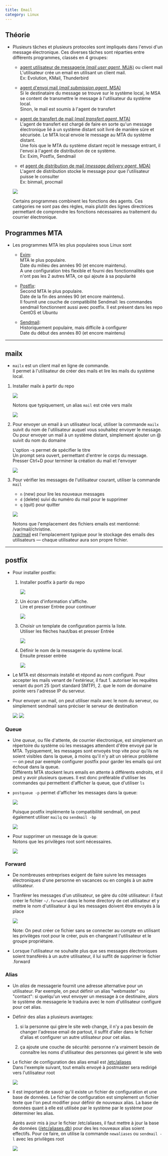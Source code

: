 ```yaml
---
title: Email
category: Linux
---
```


## Théorie

* Plusieurs tâches et plusieurs protocoles sont impliqués dans l'envoi d'un message électronique. Ces diverses tâches sont réparties entre différents programmes, classés en 4 groupes:

  - <ins>agent utilisateur de messagerie (*mail user agent*, MUA)</ins> ou client mail  
    L'utilisateur crée un email en utilisant un client mail.  
    Ex: Evolution, KMail, Thunderbird

  - <ins>agent d'envoi mail (*mail submission agent*, MSA)</ins>  
    Si le destinataire du message se trouve sur le système local, le MSA se content de transmettre le message à l'utilisateur du système local.  
    Sinon, le mail est soumis à l'agent de transfert

  - <ins>agent de transfert de mail (*mail transfert agent*, MTA)</ins>  
    L'agent de transfert est chargé de faire en sorte qu'un message électronique lié à un système distant soit livré de manière sûre et sécurisée. Le MTA local envoie le message au MTA du système distant.  
    Une fois que le MTA du système distant reçoit le message entrant, il l'envoi à l'agent de distribution de ce système.  
    Ex: Exim, Postfix, Sendmail

  - et <ins>agent de distribution de mail (*message delivery agent*, MDA)</ins>  
    L'agent de distribution stocke le message pour que l'utilisateur puisse le consulter  
    Ex: binmail, procmail

  ![](https://i.imgur.com/6vP9Xw4.png)

  Certains programmes combinent les fonctions des agents. Ces catégories ne sont pas des règles, mais plutôt des lignes directrices permettant de comprendre les fonctions nécessaires au traitement du courrier électronique.

## Programmes MTA

* Les programmes MTA les plus populaires sous Linux sont

  - <ins>Exim</ins>:  
    MTA le plus populaire.  
    Date du milieu des années 90 (et encore maintenu).  
    A une configuration très flexible et fourni des fonctionnalités que n'ont pas les 2 autres MTA, ce qui ajoute à sa popularité

  - <ins>Postfix</ins>:  
    Second MTA le plus populaire.  
    Date de la fin des années 90 (et encore maintenu).  
    Il fournit une couche de compatibilité Sendmail: les commandes sendmail fonctionnent aussi avec postfix.
    Il est présent dans les repo CentOS et Ubuntu

  - <ins>Sendmail</ins>:  
    Historiquement populaire, mais difficile à configurer  
    Date du début des années 80 (et encore maintenu)

---

## mailx

* `mailx` est un client mail en ligne de commande.  
  Il permet à l'utilisateur de créer des mails et lire les mails du système local.

1. Installer mailx à partir du repo

    ![](https://i.imgur.com/v6ASXQ8.png)

   Notons que typiquement, un alias `mail` est crée vers mailx

    ![](https://i.imgur.com/T8wXSjY.png)

2. Pour envoyer un email à un utilisateur local, utiliser la commande `mailx` suivit du nom de l'utilisateur auquel vous souhaitez envoyer le message. Ou pour envoyer un mail à un système distant, simplement ajouter un @ suivit du nom du domaine

   L'option -s permet de spécifier le titre  
   Un prompt sera ouvert, permettant d'entrer le corps du message.  
   Presser Ctrl+D pour terminer la création du mail et l'envoyer

   ![](https://i.imgur.com/rSFTFvZ.png)

3. Pour vérifier les messages de l'utilisateur courant, utiliser la commande `mail`  
   - `n` (new) pour lire les nouveaux messages
   - `d` (delete) suivi du numéro du mail pour le supprimer
   - `q` (quit) pour quitter

   ![](https://i.imgur.com/VwPdTAv.png)

   Notons que l'emplacement des fichiers emails est mentionné: /var/mail/christine.  
   <ins>/var/mail</ins> est l'emplacement typique pour le stockage des emails des utilisateurs — chaque utilisateur aura son propre fichier.

---

## postfix

* Pour installer postfix:

  1. Installer postfix à partir du repo

      ![](https://i.imgur.com/oKl3r2G.png)

  2. Un écran d'information s'affiche.  
     Lire et presser Entrée pour continuer

     ![](https://i.imgur.com/ax9DfqY.png)

  3. Choisir un template de configuration parmis la liste.  
     Utiliser les flèches haut/bas et presser Entrée

     ![](https://i.imgur.com/oXbED1u.png)

  4. Définir le nom de la messagerie du système local.  
     Ensuite presser entrée

     ![](https://i.imgur.com/5xNA8NB.png)

* Le MTA est désormais installé et répond au nom configuré. Pour accepter les mails venant de l'extérieur, il faut 1. autoriser les requêtes venant du port 25 (port standard SMTP), 2. que le nom de domaine pointe vers l'adresse IP du serveur.

* Pour envoyer un mail, on peut utiliser mailx avec le nom du serveur, ou simplement sendmail sans préciser le serveur de destination

  ![](https://i.imgur.com/UzMHm0r.png)
  ![](https://i.imgur.com/5vdNBM2.png)

### Queue

* Une *queue*, ou file d'attente, de courrier électronique, est simplement un répertoire du système où les messages attendent d'être envoyé par le MTA. Typiquement, les messages sont envoyés trop vite pour qu'ils ne soient visibles dans la queue, à moins qu'il n'y ait un sérieux problème — on peut par exemple configurer postfix pour garder les emails qui ont échoué dans la queue.  
  Différents MTA stockent leurs emails en attente à différents endroits, et il peut y avoir plusieurs queues. Il est donc préférable d'utiliser les commandes qui permettent d'afficher la queue, que d'utiliser `ls`

* `postqueue -p` permet d'afficher les messages dans la queue:  

  ![](https://i.imgur.com/L2spgzv.png)

  Puisque postfix implémente la compatibilité sendmail, on peut également utiliser `mailq` ou `sendmail -bp`

  ![](https://i.imgur.com/5NPTQwg.png)

* Pour supprimer un message de la queue:  
  Notons que les privilèges root sont nécessaires.

  ![](https://i.imgur.com/ODEGUp3.png)

### Forward

* De nombreuses entreprises exigent de faire suivre les messages électroniques d'une personne en vacances ou en congés à un autre utilisateur.

* Tranférer les messages d'un utilisateur, se gère du côté utilisateur: il faut créer le fichier `~/.forward` dans le home directory de cet utilisateur et y mettre le nom d'utilisateur à qui les messages doivent être envoyés à la place

  ![](https://i.imgur.com/XcxFFSW.png)

  Note: On peut créer ce fichier sans se connecter au compte en utilisant les privilèges root pour le créer, puis en changeant l'utilisateur et le groupe propriétaire.

* Lorsque l'utilisateur ne souhaite plus que ses messages électroniques soient transférés à un autre utilisateur, il lui suffit de supprimer le fichier .forward  

### Alias

* Un *alias* de messagerie fournit une adresse alternative pour un utilisateur. Par exemple, on peut définir un alias "webmaster" ou "contact": si quelqu'un veut envoyer un message à ce destinaire, alors le système de messagerie le traduira avec le nom d'utilisateur configuré pour cet alias.

* Définir des alias a plusieurs avantages:

  1. si la personne qui gère le site web change, il n'y a pas besoin de changer l'adresse email de partout, il suffit d'aller dans le fichier d'alias et configurer un autre utilisateur pour cet alias.

  2. ça ajoute une couche de sécurité: personne n'a vraiment besoin de connaître les noms d'utilisateur des personnes qui gèrent le site web

* Le fichier de configuration des alias email est <ins>/etc/aliases</ins>  
  Dans l'exemple suivant, tout emails envoyé à postmaster sera redirigé vers l'utilisateur root

  ![](https://i.imgur.com/EJ3Hpzf.png)

* Il est important de savoir qu'il existe un fichier de configuration et une base de données. Le fichier de configuration est simplement un fichier texte que l'on peut modifier pour définir de nouveaux alias. La base de données quant à elle est utilisée par le système par le système pour déterminer les alias.

  Après avoir mis à jour le fichier /etc/aliases, il faut mettre à jour la base de données (<ins>/etc/aliases.db</ins>) pour des les nouveaux alias soient effectifs. Pour ce faire, on utilise la commande `newaliases` ou `sendmail -l` avec les privilèges root

  ![](https://i.imgur.com/XCa6tmC.png)
